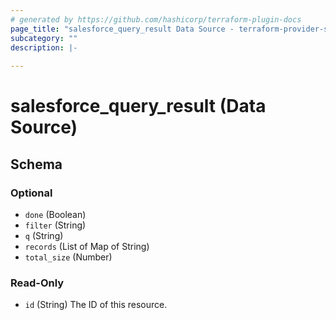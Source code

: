 ```yaml
---
# generated by https://github.com/hashicorp/terraform-plugin-docs
page_title: "salesforce_query_result Data Source - terraform-provider-salesforce"
subcategory: ""
description: |-
  
---
```


# salesforce_query_result (Data Source)





<!-- schema generated by tfplugindocs -->
## Schema

### Optional

- `done` (Boolean)
- `filter` (String)
- `q` (String)
- `records` (List of Map of String)
- `total_size` (Number)

### Read-Only

- `id` (String) The ID of this resource.
